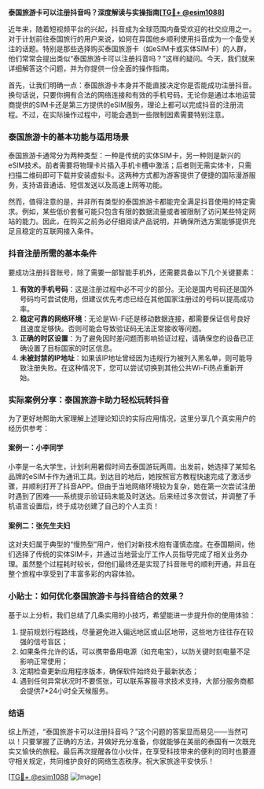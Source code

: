 **泰国旅游卡可以注册抖音吗？深度解读与实操指南[[TG💪+ @esim1088](https://t.me/s/esim1088)]**

近年来，随着短视频平台的兴起，抖音成为全球范围内备受欢迎的社交应用之一。对于计划前往泰国旅行的用户来说，如何在异国他乡顺利使用抖音成为一个备受关注的话题。特别是那些选择购买泰国旅游卡（如eSIM卡或实体SIM卡）的人群，他们常常会提出类似“泰国旅游卡可以注册抖音吗？”这样的疑问。今天，我们就来详细解答这个问题，并为你提供一份全面的操作指南。

首先，让我们明确一点：泰国旅游卡本身并不能直接决定你是否能成功注册抖音。换句话说，只要你拥有合法的网络连接和有效的手机号码，无论你是通过本地运营商提供的SIM卡还是第三方提供的eSIM服务，理论上都可以完成抖音的注册流程。不过，在实际操作过程中，可能会遇到一些限制因素需要特别注意。

### 泰国旅游卡的基本功能与适用场景

泰国旅游卡通常分为两种类型：一种是传统的实体SIM卡，另一种则是新兴的eSIM技术。前者需要将物理卡片插入手机卡槽中激活；后者则无需实体卡，只需扫描二维码即可下载并安装虚拟卡。这两种方式都为游客提供了便捷的国际漫游服务，支持语音通话、短信发送以及高速上网等功能。

然而，值得注意的是，并非所有类型的泰国旅游卡都能完全满足抖音使用的特定需求。例如，某些低价套餐可能只包含有限的数据流量或者被限制了访问某些特定网站的能力。因此，在购买之前务必仔细阅读产品说明，并确保所选方案能够提供充足且稳定的互联网接入条件。

### 抖音注册所需的基本条件

要成功注册抖音账号，除了需要一部智能手机外，还需要具备以下几个关键要素：

1. **有效的手机号码**：这是注册过程中必不可少的部分。无论是国内号码还是国外号码均可尝试使用，但建议优先考虑已经在其他国家注册过的号码以提高成功率。
2. **稳定可靠的网络环境**：无论是Wi-Fi还是移动数据连接，都需要保证信号良好且速度足够快。否则可能会导致验证码无法正常接收等问题。
3. **正确的时区设置**：为了避免因时差问题而影响验证过程，请确保您的设备已正确设置了目标国家的时区信息。
4. **未被封禁的IP地址**：如果该IP地址曾经因为违规行为被列入黑名单，则可能导致注册失败。在这种情况下，您可以尝试切换到其他公共Wi-Fi热点重新开始。

### 实际案例分享：泰国旅游卡助力轻松玩转抖音

为了更好地帮助大家理解上述理论知识的实际应用情况，这里分享几个真实用户的经历供参考：

#### 案例一：小李同学
小李是一名大学生，计划利用暑假时间去泰国游玩两周。出发前，她选择了某知名品牌的eSIM卡作为通讯工具。到达目的地后，她按照官方教程快速完成了激活步骤，并顺利打开了抖音APP。但由于当地网络环境较为复杂，她在第一次尝试注册时遇到了困难——系统提示验证码未能及时送达。后来经过多次尝试，并调整了手机语言设置后，终于成功创建了自己的个人主页！

#### 案例二：张先生夫妇
这对夫妇属于典型的“慢热型”用户，他们对新技术抱有谨慎态度。在泰国期间，他们选择了传统的实体SIM卡，并通过当地营业厅工作人员指导完成了相关业务办理。虽然整个过程耗时较长，但他们最终还是实现了抖音账号的顺利开通，并且在整个旅程中享受到了丰富多彩的内容体验。

### 小贴士：如何优化泰国旅游卡与抖音结合的效果？

基于以上分析，我们总结了几条实用的小技巧，希望能进一步提升你的使用体验：

1. 提前规划行程路线，尽量避免进入偏远地区或山区地带，这些地方往往存在较强的信号盲区；
2. 如果条件允许的话，可以携带备用电源（如充电宝），以防关键时刻电量不足影响正常使用；
3. 定期检查更新应用程序版本，确保软件始终处于最新状态；
4. 遇到任何异常状况时不要慌张，可以联系客服寻求技术支持，大部分服务商都会提供7*24小时全天候服务。

### 结语

综上所述，“泰国旅游卡可以注册抖音吗？”这个问题的答案显而易见——当然可以！只要掌握了正确的方法，并做好充分准备，你就能够在美丽的泰国有一次既充实又愉快的旅程。最后再次提醒各位小伙伴，在享受科技带来的便利的同时也要遵守相关规定，共同维护良好的网络生态秩序。祝大家旅途平安快乐！

[[TG💪+ @esim1088](https://t.me/s/esim1088) ![Image](https://i.postimg.cc/4NQfJmqS/Snipaste-2025-05-13-00-14-12.png)]